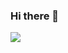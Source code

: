 ### Hi there 👋

![]([https://example.com/image.jpg](https://j.gifs.com/vbeaPa.gif)https://j.gifs.com/vbeaPa.gif)
